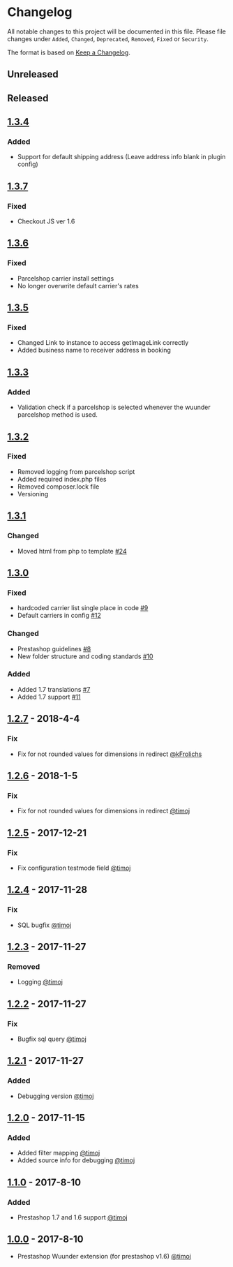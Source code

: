 # Changelog

All notable changes to this project will be documented in this file.
Please file changes under `Added`, `Changed`, `Deprecated`, `Removed`, `Fixed` or `Security`.

The format is based on [Keep a Changelog](http://keepachangelog.com/).
## Unreleased

## Released
## [1.3.4](https://github.com/kabisa/wuunder-webshopplugin-prestashop/releases/tag/1.3.4)

### Added
- Support for default shipping address (Leave address info blank in plugin config)


## [1.3.7](https://github.com/kabisa/wuunder-webshopplugin-prestashop/releases/tag/1.3.7)

### Fixed
- Checkout JS ver 1.6


## [1.3.6](https://github.com/kabisa/wuunder-webshopplugin-prestashop/releases/tag/1.3.6)

### Fixed
- Parcelshop carrier install settings
- No longer overwrite default carrier's rates

## [1.3.5](https://github.com/kabisa/wuunder-webshopplugin-prestashop/releases/tag/1.3.5)

### Fixed
- Changed Link to instance to access getImageLink correctly
- Added business name to receiver address in booking

## [1.3.3](https://github.com/kabisa/wuunder-webshopplugin-prestashop/releases/tag/1.3.3)

### Added
- Validation check if a parcelshop is selected whenever the wuunder parcelshop method is used.

## [1.3.2](https://github.com/kabisa/wuunder-webshopplugin-prestashop/releases/tag/1.3.2)

### Fixed
- Removed logging from parcelshop script
- Added required index.php files
- Removed composer.lock file
- Versioning

## [1.3.1](https://github.com/kabisa/wuunder-webshopplugin-prestashop/releases/tag/1.3.1)

### Changed
- Moved html from php to template [#24](https://github.com/wuunder/wuunder-webshopplugin-prestashop/pull/24)

## [1.3.0](https://github.com/kabisa/wuunder-webshopplugin-prestashop/releases/tag/1.3.0)

### Fixed
- hardcoded carrier list single place in code [#9](https://github.com/kabisa/wuunder-webshopplugin-prestashop/pull/9)
- Default carriers in config [#12](https://github.com/kabisa/wuunder-webshopplugin-prestashop/pull/12)

### Changed

- Prestashop guidelines [#8](https://github.com/kabisa/wuunder-webshopplugin-prestashop/pull/8)
- New folder structure and coding standards [#10](https://github.com/kabisa/wuunder-webshopplugin-prestashop/pull/10)

### Added
- Added 1.7 translations [#7](https://github.com/kabisa/wuunder-webshopplugin-prestashop/pull/7)
- Added 1.7 support [#11](https://github.com/kabisa/wuunder-webshopplugin-prestashop/pull/11)



## [1.2.7](https://github.com/kabisa/wuunder-webshopplugin-prestashop/releases/tag/1.2.7) - 2018-4-4

### Fix

- Fix for not rounded values for dimensions in redirect [@kFrolichs](https://github.com/kFrolichs)


## [1.2.6](https://github.com/kabisa/wuunder-webshopplugin-prestashop/releases/tag/1.2.6) - 2018-1-5

### Fix

- Fix for not rounded values for dimensions in redirect [@timoj](https://github.com/timoj)


## [1.2.5](https://github.com/kabisa/wuunder-webshopplugin-prestashop/releases/tag/1.2.5) - 2017-12-21

### Fix

- Fix configuration testmode field [@timoj](https://github.com/timoj)


## [1.2.4](https://github.com/kabisa/wuunder-webshopplugin-prestashop/releases/tag/1.2.4) - 2017-11-28

### Fix

- SQL bugfix [@timoj](https://github.com/timoj)


## [1.2.3](https://github.com/kabisa/wuunder-webshopplugin-prestashop/releases/tag/1.2.3) - 2017-11-27

### Removed

- Logging [@timoj](https://github.com/timoj)


## [1.2.2](https://github.com/kabisa/wuunder-webshopplugin-prestashop/releases/tag/1.2.2) - 2017-11-27

### Fix

- Bugfix sql query [@timoj](https://github.com/timoj)


## [1.2.1](https://github.com/kabisa/wuunder-webshopplugin-prestashop/releases/tag/1.2.1) - 2017-11-27

### Added

- Debugging version [@timoj](https://github.com/timoj)


## [1.2.0](https://github.com/kabisa/wuunder-webshopplugin-prestashop/releases/tag/1.2.0) - 2017-11-15

### Added

- Added filter mapping [@timoj](https://github.com/timoj)
- Added source info for debugging [@timoj](https://github.com/timoj)


## [1.1.0](https://github.com/kabisa/wuunder-webshopplugin-prestashop/releases/tag/1.1.0) - 2017-8-10

### Added

- Prestashop 1.7 and 1.6 support [@timoj](https://github.com/timoj)


## [1.0.0](https://github.com/kabisa/wuunder-webshopplugin-prestashop/releases/tag/1.0.0) - 2017-8-10

- Prestashop Wuunder extension (for prestashop v1.6) [@timoj](https://github.com/timoj)
